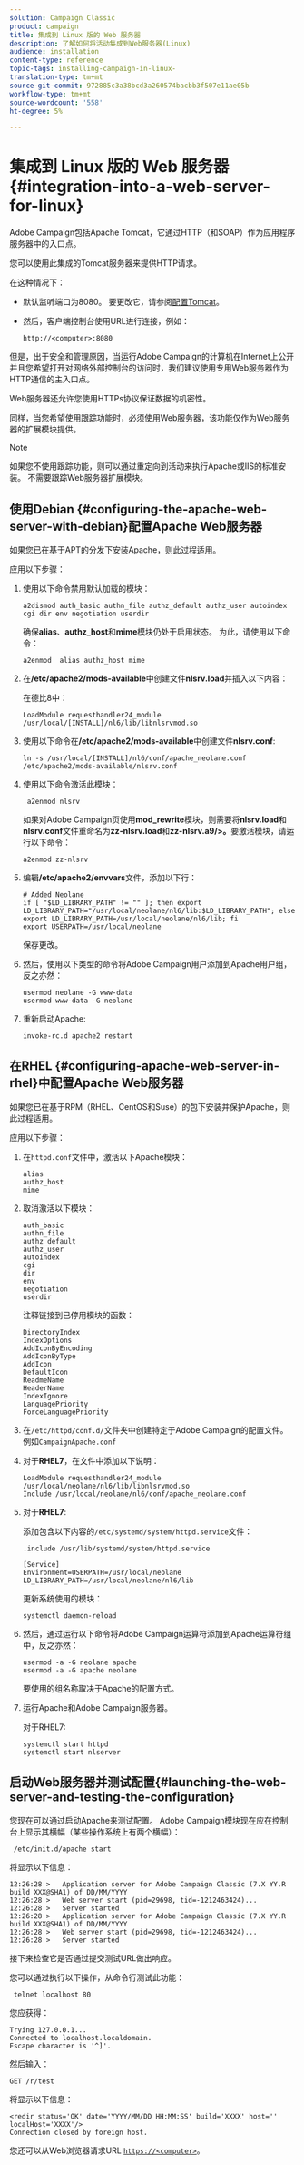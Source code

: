 ```yaml
---
solution: Campaign Classic
product: campaign
title: 集成到 Linux 版的 Web 服务器
description: 了解如何将活动集成到Web服务器(Linux)
audience: installation
content-type: reference
topic-tags: installing-campaign-in-linux-
translation-type: tm+mt
source-git-commit: 972885c3a38bcd3a260574bacbb3f507e11ae05b
workflow-type: tm+mt
source-wordcount: '558'
ht-degree: 5%

---
```



# 集成到 Linux 版的 Web 服务器{#integration-into-a-web-server-for-linux}

Adobe Campaign包括Apache Tomcat，它通过HTTP（和SOAP）作为应用程序服务器中的入口点。

您可以使用此集成的Tomcat服务器来提供HTTP请求。

在这种情况下：

* 默认监听端口为8080。 要更改它，请参阅[配置Tomcat](../../installation/using/configuring-campaign-server.md#configuring-tomcat)。
* 然后，客户端控制台使用URL进行连接，例如：

   ```
   http://<computer>:8080
   ```

但是，出于安全和管理原因，当运行Adobe Campaign的计算机在Internet上公开并且您希望打开对网络外部控制台的访问时，我们建议使用专用Web服务器作为HTTP通信的主入口点。

Web服务器还允许您使用HTTPs协议保证数据的机密性。

同样，当您希望使用跟踪功能时，必须使用Web服务器，该功能仅作为Web服务器的扩展模块提供。

>[!NOTE]
>
>如果您不使用跟踪功能，则可以通过重定向到活动来执行Apache或IIS的标准安装。 不需要跟踪Web服务器扩展模块。

## 使用Debian {#configuring-the-apache-web-server-with-debian}配置Apache Web服务器

如果您已在基于APT的分发下安装Apache，则此过程适用。

应用以下步骤：

1. 使用以下命令禁用默认加载的模块：

   ```
   a2dismod auth_basic authn_file authz_default authz_user autoindex cgi dir env negotiation userdir
   ```

   确保&#x200B;**alias**、**authz_host**&#x200B;和&#x200B;**mime**&#x200B;模块仍处于启用状态。 为此，请使用以下命令：

   ```
   a2enmod  alias authz_host mime
   ```

1. 在&#x200B;**/etc/apache2/mods-available**&#x200B;中创建文件&#x200B;**nlsrv.load**&#x200B;并插入以下内容：

   在德比8中：

   ```
   LoadModule requesthandler24_module /usr/local/[INSTALL]/nl6/lib/libnlsrvmod.so
   ```

1. 使用以下命令在&#x200B;**/etc/apache2/mods-available**&#x200B;中创建文件&#x200B;**nlsrv.conf**:

   ```
   ln -s /usr/local/[INSTALL]/nl6/conf/apache_neolane.conf /etc/apache2/mods-available/nlsrv.conf
   ```

1. 使用以下命令激活此模块：

   ```
    a2enmod nlsrv
   ```

   如果对Adobe Campaign页使用&#x200B;**mod_rewrite**&#x200B;模块，则需要将&#x200B;**nlsrv.load**&#x200B;和&#x200B;**nlsrv.conf**&#x200B;文件重命名为&#x200B;**zz-nlsrv.load**&#x200B;和&#x200B;**zz-nlsrv.a9/>。**&#x200B;要激活模块，请运行以下命令：

   ```
   a2enmod zz-nlsrv
   ```

1. 编辑&#x200B;**/etc/apache2/envvars**&#x200B;文件，添加以下行：

   ```
   # Added Neolane
   if [ "$LD_LIBRARY_PATH" != "" ]; then export LD_LIBRARY_PATH="/usr/local/neolane/nl6/lib:$LD_LIBRARY_PATH"; else export LD_LIBRARY_PATH=/usr/local/neolane/nl6/lib; fi
   export USERPATH=/usr/local/neolane
   ```

   保存更改。

1. 然后，使用以下类型的命令将Adobe Campaign用户添加到Apache用户组，反之亦然：

   ```
   usermod neolane -G www-data
   usermod www-data -G neolane
   ```

1. 重新启动Apache:

   ```
   invoke-rc.d apache2 restart
   ```

## 在RHEL {#configuring-apache-web-server-in-rhel}中配置Apache Web服务器

如果您已在基于RPM（RHEL、CentOS和Suse）的包下安装并保护Apache，则此过程适用。

应用以下步骤：

1. 在`httpd.conf`文件中，激活以下Apache模块：

   ```
   alias
   authz_host
   mime
   ```

1. 取消激活以下模块：

   ```
   auth_basic
   authn_file
   authz_default
   authz_user
   autoindex
   cgi
   dir
   env
   negotiation
   userdir
   ```

   注释链接到已停用模块的函数：

   ```
   DirectoryIndex
   IndexOptions    
   AddIconByEncoding    
   AddIconByType    
   AddIcon    
   DefaultIcon    
   ReadmeName    
   HeaderName    
   IndexIgnore    
   LanguagePriority    
   ForceLanguagePriority
   ```

1. 在`/etc/httpd/conf.d/`文件夹中创建特定于Adobe Campaign的配置文件。 例如`CampaignApache.conf`

1. 对于&#x200B;**RHEL7**，在文件中添加以下说明：

   ```
   LoadModule requesthandler24_module /usr/local/neolane/nl6/lib/libnlsrvmod.so
   Include /usr/local/neolane/nl6/conf/apache_neolane.conf
   ```

1. 对于&#x200B;**RHEL7**:

   添加包含以下内容的`/etc/systemd/system/httpd.service`文件：

   ```
   .include /usr/lib/systemd/system/httpd.service
   
   [Service]
   Environment=USERPATH=/usr/local/neolane LD_LIBRARY_PATH=/usr/local/neolane/nl6/lib
   ```

   更新系统使用的模块：

   ```
   systemctl daemon-reload
   ```

1. 然后，通过运行以下命令将Adobe Campaign运算符添加到Apache运算符组中，反之亦然：

   ```
   usermod -a -G neolane apache
   usermod -a -G apache neolane
   ```

   要使用的组名称取决于Apache的配置方式。

1. 运行Apache和Adobe Campaign服务器。

   对于RHEL7:

   ```
   systemctl start httpd
   systemctl start nlserver
   ```

## 启动Web服务器并测试配置{#launching-the-web-server-and-testing-the-configuration}

您现在可以通过启动Apache来测试配置。 Adobe Campaign模块现在应在控制台上显示其横幅（某些操作系统上有两个横幅）：

```
 /etc/init.d/apache start
```

将显示以下信息：

```
12:26:28 >   Application server for Adobe Campaign Classic (7.X YY.R build XXX@SHA1) of DD/MM/YYYY
12:26:28 >   Web server start (pid=29698, tid=-1212463424)...
12:26:28 >   Server started
12:26:28 >   Application server for Adobe Campaign Classic (7.X YY.R build XXX@SHA1) of DD/MM/YYYY
12:26:28 >   Web server start (pid=29698, tid=-1212463424)...
12:26:28 >   Server started
```

接下来检查它是否通过提交测试URL做出响应。

您可以通过执行以下操作，从命令行测试此功能：

```
 telnet localhost 80  
```

您应获得：

```
Trying 127.0.0.1...
Connected to localhost.localdomain.
Escape character is '^]'.
```

然后输入：

```
GET /r/test
```

将显示以下信息：

```
<redir status='OK' date='YYYY/MM/DD HH:MM:SS' build='XXXX' host='' localHost='XXXX'/>
Connection closed by foreign host.
```

您还可以从Web浏览器请求URL [`https://<computer>`](https://myserver.adobe.com/r/test)。
